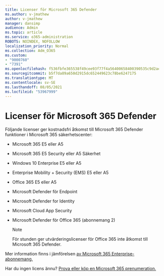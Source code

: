 ```yaml
---
title: Licenser för Microsoft 365 Defender
ms.author: v-jmathew
author: v-jmathew
manager: dansimp
audience: Admin
ms.topic: article
ms.service: o365-administration
ROBOTS: NOINDEX, NOFOLLOW
localization_priority: Normal
ms.collection: Adm_O365
ms.custom:
- "9000760"
- "7391"
ms.openlocfilehash: f536fbfe365538f49cee93f77f4a56400658400390535c9d2ae142004b2c2274
ms.sourcegitcommit: b5f7da89a650d2915dc652449623c78be6247175
ms.translationtype: MT
ms.contentlocale: sv-SE
ms.lasthandoff: 08/05/2021
ms.locfileid: "53967999"
---
```

# <a name="licenses-for-microsoft-365-defender"></a>Licenser för Microsoft 365 Defender

Följande licenser ger kostnadsfri åtkomst till Microsoft 365 Defender funktioner i Microsoft 365 säkerhetscenter:

- Microsoft 365 E5 eller A5
- Microsoft 365 E5 Security eller A5 Säkerhet
- Windows 10 Enterprise E5 eller A5
- Enterprise Mobility + Security (EMS) E5 eller A5
- Office 365 E5 eller A5
- Microsoft Defender för Endpoint
- Microsoft Defender for Identity
- Microsoft Cloud App Security
- Microsoft Defender för Office 365 (abonnemang 2)

    > [!NOTE]
    > För stunden ger utvärderingslicenser för Office 365 inte åtkomst till Microsoft 365 Defender.

Mer information finns i jämförelsen [av Microsoft 365 Enterprise-abonnemang.](https://go.microsoft.com/fwlink/?linkid=2143458)

Har du ingen licens ännu? [Prova eller köp en Microsoft 365 prenumeration.](https://go.microsoft.com/fwlink/?linkid=2143625)
